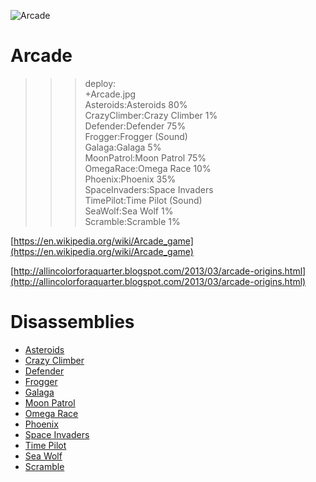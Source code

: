 ![Arcade](Arcade.jpg)

# Arcade

>>> deploy:<br>
>>>    +Arcade.jpg<br>
>>>    Asteroids:Asteroids 80%<br>
>>>    CrazyClimber:Crazy Climber 1%<br>
>>>    Defender:Defender 75%<br>
>>>    Frogger:Frogger (Sound)<br>
>>>    Galaga:Galaga 5%<br>
>>>    MoonPatrol:Moon Patrol 75%<br>
>>>    OmegaRace:Omega Race 10%<br>
>>>    Phoenix:Phoenix 35%<br>
>>>    SpaceInvaders:Space Invaders<br>
>>>    TimePilot:Time Pilot (Sound)<br>
>>>    SeaWolf:Sea Wolf 1%<br>
>>>    Scramble:Scramble 1%<br>

[https://en.wikipedia.org/wiki/Arcade_game](https://en.wikipedia.org/wiki/Arcade_game)

[http://allincolorforaquarter.blogspot.com/2013/03/arcade-origins.html](http://allincolorforaquarter.blogspot.com/2013/03/arcade-origins.html)

# Disassemblies

  * [Asteroids](Asteroids)
  * [Crazy Climber](CrazyClimber)
  * [Defender](Defender)
  * [Frogger](Frogger)
  * [Galaga](Galaga)
  * [Moon Patrol](MoonPatrol)
  * [Omega Race](OmegaRace)
  * [Phoenix](Phoenix)
  * [Space Invaders](SpaceInvaders)
  * [Time Pilot](TimePilot)
  * [Sea Wolf](SeaWolf)
  * [Scramble](Scramble)
